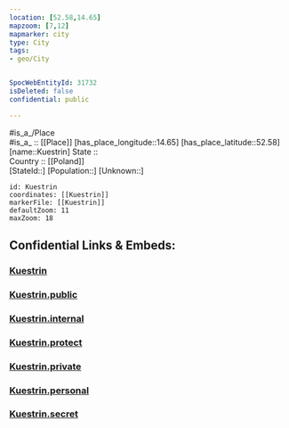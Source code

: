 ```yaml
---
location: [52.58,14.65] 
mapzoom: [7,12] 
mapmarker: city 
type: City
tags:
- geo/City


SpocWebEntityId: 31732
isDeleted: false
confidential: public

---
```

#is_a_/Place  
#is_a_ :: [[Place]] 
[has_place_longitude::14.65] 
[has_place_latitude::52.58] 
[name::Kuestrin] 
State ::  
Country :: [[Poland]]  
[StateId::] 
[Population::] 
[Unknown::] 


```leaflet
id: Kuestrin
coordinates: [[Kuestrin]] 
markerFile: [[Kuestrin]] 
defaultZoom: 11 
maxZoom: 18
```


## Confidential Links & Embeds: 

### [Kuestrin](/_Standards/Earth/Continent/Europe/Europe~East/Poland/Provinces~Poland/Lubusz/City/Kuestrin.md) 

### [Kuestrin.public](/_public/Earth/Continent/Europe/Europe~East/Poland/Provinces~Poland/Lubusz/City/Kuestrin.public.md) 

### [Kuestrin.internal](/_internal/Earth/Continent/Europe/Europe~East/Poland/Provinces~Poland/Lubusz/City/Kuestrin.internal.md) 

### [Kuestrin.protect](/_protect/Earth/Continent/Europe/Europe~East/Poland/Provinces~Poland/Lubusz/City/Kuestrin.protect.md) 

### [Kuestrin.private](/_private/Earth/Continent/Europe/Europe~East/Poland/Provinces~Poland/Lubusz/City/Kuestrin.private.md) 

### [Kuestrin.personal](/_personal/Earth/Continent/Europe/Europe~East/Poland/Provinces~Poland/Lubusz/City/Kuestrin.personal.md) 

### [Kuestrin.secret](/_secret/Earth/Continent/Europe/Europe~East/Poland/Provinces~Poland/Lubusz/City/Kuestrin.secret.md)

